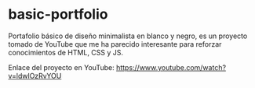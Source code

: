 # basic-portfolio

Portafolio básico de diseño minimalista en blanco y negro, es un proyecto tomado de YouTube que me ha parecido interesante
para reforzar conocimientos de HTML, CSS y JS.

Enlace del proyecto en YouTube: https://www.youtube.com/watch?v=ldwlOzRvYOU
